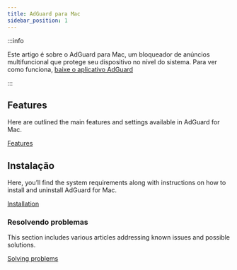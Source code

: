 ```yaml
---
title: AdGuard para Mac
sidebar_position: 1
---
```


:::info

Este artigo é sobre o AdGuard para Mac, um bloqueador de anúncios multifuncional que protege seu dispositivo no nível do sistema. Para ver como funciona, [baixe o aplicativo AdGuard](https://agrd.io/download-kb-adblock)

:::

## Features

Here are outlined the main features and settings available in AdGuard for Mac.

[Features](/adguard-for-mac/features/features.md)

## Instalação

Here, you’ll find the system requirements along with instructions on how to install and uninstall AdGuard for Mac.

[Installation](/adguard-for-mac/installation.md)

### Resolvendo problemas

This section includes various articles addressing known issues and possible solutions.

[Solving problems](/adguard-for-mac/solving-problems/solving-problems.md)
